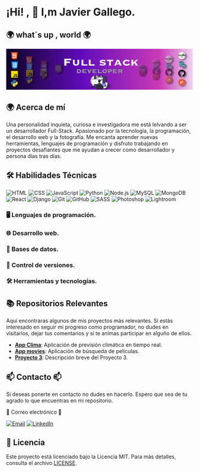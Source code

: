# ¡Hi! , 👋 I,m Javier Gallego.
## 🌍 what´s up ,  world 🌍 


![Banner](https://github.com/JGallegoG/JGallegoG/blob/main/bannerGitHub.jpg)


## 🌍  Acerca de mí
Una personalidad inquieta, curiosa e investigadora me está lelvando a ser un desarrollador Full-Stack. Apasionado por la tecnología, la programación, el desarrollo web y la fotografía. Me encanta aprender nuevas herramientas, lenguajes de programación y disfruto trabajando en proyectos desafiantes que me ayudan a crecer como desarrollador y persona días tras días.


## 🛠️  Habilidades Técnicas
![HTML](https://img.shields.io/badge/HTML5-E34F26?style=for-the-badge&logo=html5&logoColor=white)
![CSS](https://img.shields.io/badge/CSS3-1572B6?style=for-the-badge&logo=css3&logoColor=white)
![JavaScript](https://img.shields.io/badge/JavaScript-F7DF1E?style=for-the-badge&logo=javascript&logoColor=black)
![Python](https://img.shields.io/badge/Python-3776AB?style=for-the-badge&logo=python&logoColor=white)
![Node.js](https://img.shields.io/badge/Node.js-339933?style=for-the-badge&logo=nodedotjs&logoColor=white)
![MySQL](https://img.shields.io/badge/MySQL-4479A1?style=for-the-badge&logo=mysql&logoColor=white)
![MongoDB](https://img.shields.io/badge/MongoDB-47A248?style=for-the-badge&logo=mongodb&logoColor=white)
![React](https://img.shields.io/badge/React-61DAFB?style=for-the-badge&logo=react&logoColor=black)
![Django](https://img.shields.io/badge/Django-092E20?style=for-the-badge&logo=django&logoColor=white)
![Git](https://img.shields.io/badge/Git-F05032?style=for-the-badge&logo=git&logoColor=white)
![GitHub](https://img.shields.io/badge/GitHub-181717?style=for-the-badge&logo=github&logoColor=white)
![SASS](https://img.shields.io/badge/Sass-CC6699?style=for-the-badge&logo=sass&logoColor=white)
![Photoshop](https://img.shields.io/badge/Adobe_Photoshop-31A8FF?style=for-the-badge&logo=adobephotoshop&logoColor=white)
![Lightroom](https://img.shields.io/badge/Adobe_Lightroom-31A8FF?style=for-the-badge&logo=adobelightroom&logoColor=white)


###  🖥️  Lenguajes de programación.
###  🌐  Desarrollo web.
###  💾  Bases de datos.
###  🔧  Control de versiones.
###  🛠️  Herramientas y tecnologías.


## 📚 Repositorios Relevantes
Aquí encontraras algunos de mis proyectos más relevantes. Si estás interesado en seguir mi progreso como programador, no dudes en visitarlos, dejar tus comentarios y si te animas participar en alguño de ellos. 

- **[App Clima](https://github.com/JGallegoG/app-clima)**: Aplicación de previsión climática en tiempo real.
- **[App movies](https://github.com/JGallegoG/movies-app)**: Aplicación de búsqueda de películas.
- **[Proyecto 3](https://github.com/tu-usuario/proyecto-3)**: Descripción breve del Proyecto 3.



## 📫  Contacto  📫
Si deseas ponerte en contacto no dudes en hacerlo. Espero que sea de tu agrado lo que encuentras en mi repositorio.

📧  Correo electrónico 📧

[![Email](https://img.shields.io/badge/Email-D14836?style=for-the-badge&logo=gmail&logoColor=white)](mailto:javigoyo@gmail.com)
[![LinkedIn](https://img.shields.io/badge/LinkedIn-0077B5?style=for-the-badge&logo=linkedin&logoColor=white)]([https://www.linkedin.com/in/tu-usuario](https://www.linkedin.com/feed/?trk=sem-ga_campid.18146679037_asid.140850334975_crid.694860685343_kw.linkedin_d.c_tid.kwd-148086543_n.g_mt.e_geo.9047036))

## 📜  Licencia
Este proyecto está licenciado bajo la Licencia MIT. Para más detalles, consulta el archivo [LICENSE](LICENSE).

